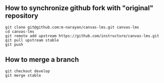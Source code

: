 ## How to synchronize github fork with "original" repository

```
git clone git@github.com:m-narayan/canvas-lms.git canvas-lms
cd canvas-lms
git remote add upstream https://github.com/instructure/canvas-lms.git
git pull upstream stable
git push
```

## How to merge a branch 

```
git checkout develop
git merge stable
```

 

